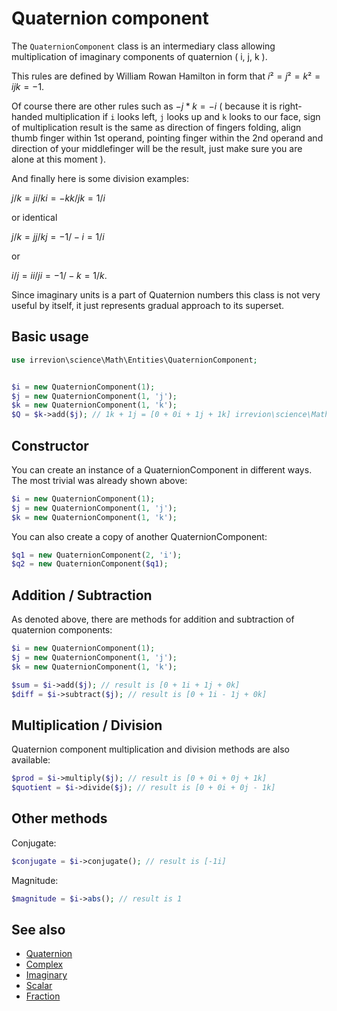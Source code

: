# Quaternion component

The `QuaternionComponent` class is an intermediary class allowing multiplication of imaginary components of quaternion ( i, j, k ).

This rules are defined by William Rowan Hamilton in form that $`i² = j² = k² = ijk = -1`$.

Of course there are other rules such as $`-j * k = -i`$ ( because it is right-handed multiplication if `i` looks left, `j` looks up and `k` looks to our face, sign of multiplication result is the same as direction of fingers folding, align thumb finger within 1st operand, pointing finger within the 2nd operand and direction of your middlefinger will be the result, just make sure you are alone at this moment ).

And finally here is some division examples:

$`j/k = ji/ki = -kk/jk = 1/i`$

or identical

$`j/k = jj/kj = -1/-i = 1/i `$

or

$`i/j = ii/ji = -1/-k = 1/k `$.

Since imaginary units is a part of Quaternion numbers this class is not very useful by itself, it just represents gradual approach to its superset.


## Basic usage

```php
use irrevion\science\Math\Entities\QuaternionComponent;


$i = new QuaternionComponent(1);
$j = new QuaternionComponent(1, 'j');
$k = new QuaternionComponent(1, 'k');
$Q = $k->add($j); // 1k + 1j = [0 + 0i + 1j + 1k] irrevion\science\Math\Entities\Quaternion
```


## Constructor

You can create an instance of a QuaternionComponent in different ways. The most trivial was already shown above:
```php
$i = new QuaternionComponent(1);
$j = new QuaternionComponent(1, 'j');
$k = new QuaternionComponent(1, 'k');
```

You can also create a copy of another QuaternionComponent:
```php
$q1 = new QuaternionComponent(2, 'i');
$q2 = new QuaternionComponent($q1);
```

## Addition / Subtraction

As denoted above, there are methods for addition and subtraction of quaternion components:
```php
$i = new QuaternionComponent(1);
$j = new QuaternionComponent(1, 'j');
$k = new QuaternionComponent(1, 'k');

$sum = $i->add($j); // result is [0 + 1i + 1j + 0k]
$diff = $i->subtract($j); // result is [0 + 1i - 1j + 0k]
```

## Multiplication / Division

Quaternion component multiplication and division methods are also available:
```php
$prod = $i->multiply($j); // result is [0 + 0i + 0j + 1k]
$quotient = $i->divide($j); // result is [0 + 0i + 0j - 1k]
```

## Other methods

Conjugate:
```php
$conjugate = $i->conjugate(); // result is [-1i]
```

Magnitude:
```php
$magnitude = $i->abs(); // result is 1
```

## See also

- [Quaternion](./Quaternion.md)
- [Complex](./Complex.md)
- [Imaginary](./Imaginary.md)
- [Scalar](./Scalar.md)
- [Fraction](./Fraction.md)